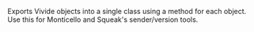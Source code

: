 Exports Vivide objects into a single class using a method for each object. Use this for Monticello and Squeak's sender/version tools.